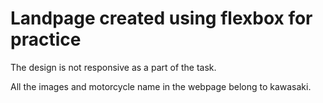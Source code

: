 <h1>Landpage created using flexbox for practice</h1>
<p>The design is not responsive as a part of the task.</p>
<p>All the images and motorcycle name in the webpage belong to kawasaki.</p>


